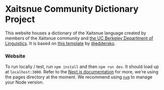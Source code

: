 Xaitsnue Community Dictionary Project
========

This website houses a dictionary of the Xaitsnue language created by members of the Xaitsnue community and [the UC Berkeley Department of Linguistics](https://lx.berkeley.edu/). It is based on [this template](https://eddersko.github.io/web-template/) by [@eddersko](https://github.com/eddersko).

### Website

To run locally / test, run `npm install` and then `npm run dev`. It should load up at  `localhost:3000`. Refer to the [Next.js documentation](https://nextjs.org/docs) for more, we're using the pages directory at the moment. We recommend using [`nvm`](https://github.com/nvm-sh/nvm) to manage your Node version.
